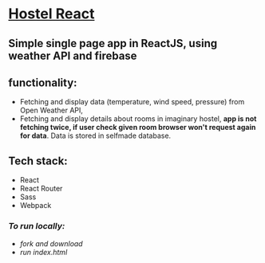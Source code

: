 # [Hostel React](https://patrykrudzinski.github.io/hostel_react/)

## Simple single page app in ReactJS, using weather API and firebase

## functionality:
* Fetching and display data (temperature, wind speed, pressure) from Open Weather API,
* Fetching and display details about rooms in imaginary hostel, __app is not fetching twice, if user check given room browser won't request again for data__. Data is stored in selfmade database.

## Tech stack:
* React
* React Router
* Sass
* Webpack

### _To run locally:_
*  _fork and download_
* _run index.html_
